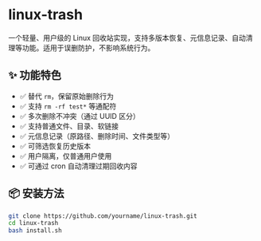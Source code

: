 # linux-trash
一个轻量、用户级的 Linux 回收站实现，支持多版本恢复、元信息记录、自动清理等功能。适用于误删防护，不影响系统行为。

## ✨ 功能特色

- ✅ 替代 `rm`，保留原始删除行为
- ✅ 支持 `rm -rf test*` 等通配符
- ✅ 多次删除不冲突（通过 UUID 区分）
- ✅ 支持普通文件、目录、软链接
- ✅ 元信息记录（原路径、删除时间、文件类型等）
- ✅ 可筛选恢复历史版本
- ✅ 用户隔离，仅普通用户使用
- ✅ 可通过 cron 自动清理过期回收内容

## 📦 安装方法

```bash
git clone https://github.com/yourname/linux-trash.git
cd linux-trash
bash install.sh
